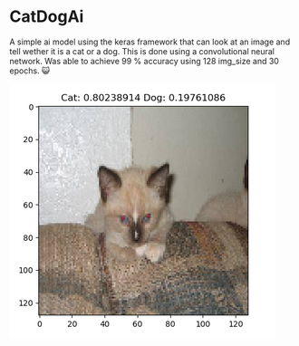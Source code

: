 # CatDogAi
A simple ai model using the keras framework that can look at an image and tell wether it is a cat or a dog. This is done using a convolutional neural network. Was able to achieve 99 % accuracy using 128 img_size and 30 epochs. 😺

![](catimg.png) 
